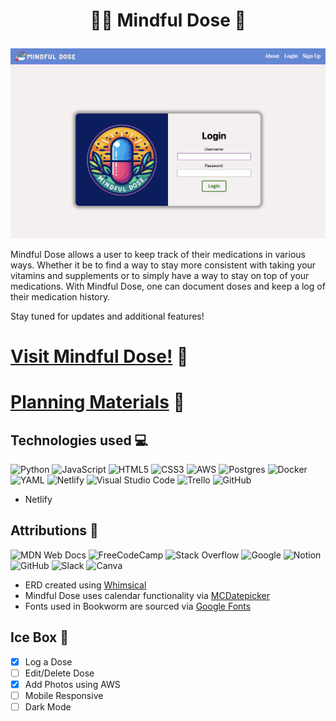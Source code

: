 # <p align="center">**🧘‍♀️ Mindful Dose 💊**</p>

![Alt text](main_app/static/images/login-shot.png)

Mindful Dose allows a user to keep track of their medications in various ways. Whether it be to find a way to stay more consistent with taking your vitamins and supplements or to simply have a way to stay on top of your medications. With Mindful Dose, one can document doses and keep a log of their medication history. 

Stay tuned for updates and additional features!

# [Visit Mindful Dose!](https://bookwormhub.netlify.app/) 📖

# [Planning Materials](https://trello.com/b/TnrAsNot/mindful-dose) 💭 
 
## Technologies used 💻
![Python](https://img.shields.io/badge/python-3670A0?style=for-the-badge&logo=python&logoColor=ffdd54) ![JavaScript](https://img.shields.io/badge/javascript-%23323330.svg?style=for-the-badge&logo=javascript&logoColor=%23F7DF1E) ![HTML5](https://img.shields.io/badge/html5-%23E34F26.svg?style=for-the-badge&logo=html5&logoColor=white) ![CSS3](https://img.shields.io/badge/css3-%231572B6.svg?style=for-the-badge&logo=css3&logoColor=white) ![AWS](https://img.shields.io/badge/AWS-%23FF9900.svg?style=for-the-badge&logo=amazon-aws&logoColor=white) ![Postgres](https://img.shields.io/badge/postgres-%23316192.svg?style=for-the-badge&logo=postgresql&logoColor=white) ![Docker](https://img.shields.io/badge/docker-%230db7ed.svg?style=for-the-badge&logo=docker&logoColor=white) ![YAML](https://img.shields.io/badge/yaml-%23ffffff.svg?style=for-the-badge&logo=yaml&logoColor=151515) ![Netlify](https://img.shields.io/badge/netlify-%23000000.svg?style=for-the-badge&logo=netlify&logoColor=#00C7B7) ![Visual Studio Code](https://img.shields.io/badge/Visual%20Studio%20Code-0078d7.svg?style=for-the-badge&logo=visual-studio-code&logoColor=white) ![Trello](https://img.shields.io/badge/Trello-%23026AA7.svg?style=for-the-badge&logo=Trello&logoColor=white) ![GitHub](https://img.shields.io/badge/github-%23121011.svg?style=for-the-badge&logo=github&logoColor=white) 


- Netlify

## Attributions 👏
![MDN Web Docs](https://img.shields.io/badge/MDN_Web_Docs-black?style=for-the-badge&logo=mdnwebdocs&logoColor=white) ![FreeCodeCamp](https://img.shields.io/badge/Freecodecamp-%23123.svg?&style=for-the-badge&logo=freecodecamp&logoColor=green) ![Stack Overflow](https://img.shields.io/badge/-Stackoverflow-FE7A16?style=for-the-badge&logo=stack-overflow&logoColor=white) ![Google](https://img.shields.io/badge/google-4285F4?style=for-the-badge&logo=google&logoColor=white) ![Notion](https://img.shields.io/badge/Notion-%23000000.svg?style=for-the-badge&logo=notion&logoColor=white) ![GitHub](https://img.shields.io/badge/github-%23121011.svg?style=for-the-badge&logo=github&logoColor=white) ![Slack](https://img.shields.io/badge/Slack-4A154B?style=for-the-badge&logo=slack&logoColor=white) ![Canva](https://img.shields.io/badge/Canva-%2300C4CC.svg?style=for-the-badge&logo=Canva&logoColor=white)

- ERD created using [Whimsical](https://whimsical.com/)
- Mindful Dose uses calendar functionality via [MCDatepicker](https://mcdatepicker.netlify.app/)
- Fonts used in Bookworm are sourced via [Google Fonts](https://fonts.google.com/)

## Ice Box 🧊

- [X] Log a Dose
- [ ] Edit/Delete Dose
- [X] Add Photos using AWS
- [ ] Mobile Responsive
- [ ] Dark Mode